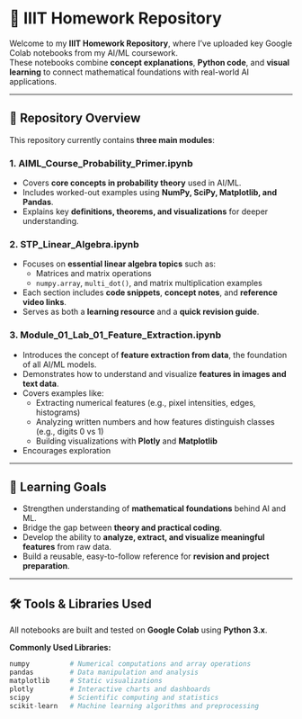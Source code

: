 # 📘 IIIT Homework Repository 

Welcome to my **IIIT Homework Repository**, where I’ve uploaded key Google Colab notebooks from my AI/ML coursework.  
These notebooks combine **concept explanations**, **Python code**, and **visual learning** to connect mathematical foundations with real-world AI applications.

---

## 📂 Repository Overview

This repository currently contains **three main modules**:

### 1. AIML_Course_Probability_Primer.ipynb
- Covers **core concepts in probability theory** used in AI/ML.
- Includes worked-out examples using **NumPy, SciPy, Matplotlib, and Pandas**.
- Explains key **definitions, theorems, and visualizations** for deeper understanding.

### 2. STP_Linear_Algebra.ipynb
- Focuses on **essential linear algebra topics** such as:
  - Matrices and matrix operations  
  - `numpy.array`, `multi_dot()`, and matrix multiplication examples  
- Each section includes **code snippets**, **concept notes**, and **reference video links**.
- Serves as both a **learning resource** and a **quick revision guide**.

### 3. Module_01_Lab_01_Feature_Extraction.ipynb
- Introduces the concept of **feature extraction from data**, the foundation of all AI/ML models.
- Demonstrates how to understand and visualize **features in images and text data**.
- Covers examples like:
  - Extracting numerical features (e.g., pixel intensities, edges, histograms)
  - Analyzing written numbers and how features distinguish classes (e.g., digits 0 vs 1)
  - Building visualizations with **Plotly** and **Matplotlib**
- Encourages exploration
---

## 🧠 Learning Goals

- Strengthen understanding of **mathematical foundations** behind AI and ML.
- Bridge the gap between **theory and practical coding**.
- Develop the ability to **analyze, extract, and visualize meaningful features** from raw data.
- Build a reusable, easy-to-follow reference for **revision and project preparation**.

---

## 🛠️ Tools & Libraries Used

All notebooks are built and tested on **Google Colab** using **Python 3.x**.

**Commonly Used Libraries:**
```python
numpy          # Numerical computations and array operations
pandas         # Data manipulation and analysis
matplotlib     # Static visualizations
plotly         # Interactive charts and dashboards
scipy          # Scientific computing and statistics
scikit-learn   # Machine learning algorithms and preprocessing

